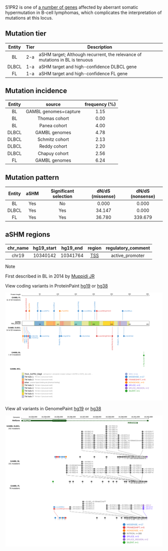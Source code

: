 S1PR2 is one of [a number of genes](https://github.com/morinlab/LLMPP/wiki/ashm) affected by aberrant somatic hypermutation in B-cell lymphomas, which complicates the interpretation of mutations at this locus.

## Mutation tier

|Entity|Tier|Description                           |
|:------:|:----:|--------------------------------------|
|BL    |2-a | aSHM target; Although recurrent, the relevance of mutations in BL is tenuous |
|DLBCL |1-a | aSHM target and high-confidence DLBCL gene            |
|FL    |1-a | aSHM target and high-confidence FL gene               |
## Mutation incidence

|Entity|source               |frequency (%)|
|:------:|:---------------------:|:-------------:|
|BL    |GAMBL genomes+capture|1.15         |
|BL    |Thomas cohort        |0.00         |
|BL    |Panea cohort         |4.00         |
|DLBCL |GAMBL genomes        |4.78         |
|DLBCL |Schmitz cohort       |2.13         |
|DLBCL |Reddy cohort         |2.20         |
|DLBCL |Chapuy cohort        |2.56         |
|FL    |GAMBL genomes        |6.24         |

## Mutation pattern

|Entity|aSHM|Significant selection|dN/dS (missense)|dN/dS (nonsense)|
|:------:|:----:|:---------------------:|:----------------:|:----------------:|
|BL    |Yes |No                   | 0.000          |  0.000         |
|DLBCL |Yes |Yes                  |34.147          |  0.000         |
|FL    |Yes |Yes                  |36.780          |339.679         |

## aSHM regions

|chr_name|hg19_start|hg19_end|region                                                                                    |regulatory_comment|
|:--------:|:----------:|:--------:|:------------------------------------------------------------------------------------------:|:------------------:|
|chr19   |10340142  |10341764|[TSS](https://genome.ucsc.edu/s/rdmorin/GAMBL%20hg19?position=chr19%3A10340142%2D10341764)|active_promoter   |

> [!NOTE]
> First described in BL in 2014 by [Muppidi JR](https://pubmed.ncbi.nlm.nih.gov/25274307)


View coding variants in ProteinPaint [hg19](https://www.bcgsc.ca/downloads/morinlab/GAMBL/test/genes/S1PR2_protein.html)  or [hg38](https://www.bcgsc.ca/downloads/morinlab/GAMBL/test/genes/S1PR2_protein_hg38.html)

![image](images/proteinpaint/S1PR2_NM_004230.svg)

View all variants in GenomePaint [hg19](https://www.bcgsc.ca/downloads/morinlab/GAMBL/test/genes/S1PR2.html)  or [hg38](https://www.bcgsc.ca/downloads/morinlab/GAMBL/test/genes/S1PR2_hg38.html)

![image](images/proteinpaint/S1PR2.svg)
